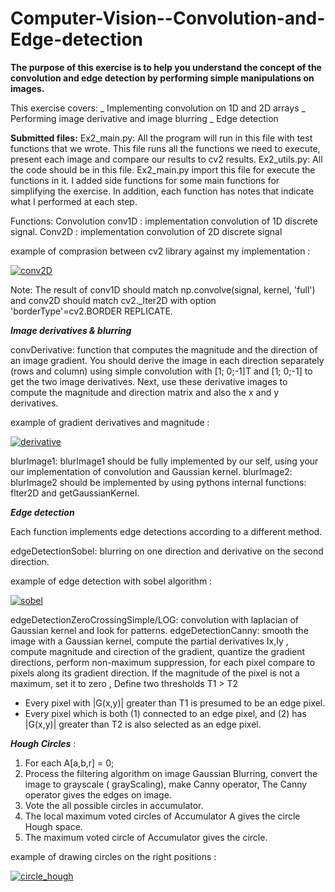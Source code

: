 # Computer-Vision--Convolution-and-Edge-detection

 **The purpose of this exercise is to help you understand the concept of the convolution and edge detection by performing simple manipulations on images.** 

This exercise covers:
_ Implementing convolution on 1D and 2D arrays
_ Performing image derivative and image blurring
		_ Edge detection



**Submitted files:**
Ex2_main.py: 
All the program will run in this file with test functions that we wrote.
This file runs all the functions we need to execute, present each image and compare our results to cv2 results.
Ex2_utils.py: 
All the code should be in this file.
Ex2_main.py import this file for execute the functions in it.
I added side functions for some main functions for simplifying the exercise.
In addition, each function has notes that indicate what I performed at each step.

Functions:
Convolution
conv1D  : implementation convolution of 1D discrete signal.
Conv2D : implementation convolution of 2D discrete signal

example of comprasion between cv2 library against my implementation :

<a href="http://www.siz.co.il/"><img src="http://up419.siz.co.il/up2/hmzmwyedyk5j.png" border="0" alt="conv2D" /></a>


Note: The result of conv1D should match np.convolve(signal, kernel, 'full') and conv2D should match cv2._lter2D with option 'borderType'=cv2.BORDER REPLICATE.



_**Image derivatives & blurring**_

convDerivative: function that computes the magnitude and the direction of an image gradient. You should derive the image in each direction separately (rows and column) using simple convolution with [1; 0;-1]T and [1; 0;-1] to get the two image derivatives. Next, use these derivative images to compute the magnitude and direction matrix and also the x and y derivatives.

example of gradient derivatives and magnitude :

<a href="http://www.siz.co.il/"><img src="http://up419.siz.co.il/up3/yrytzjykzj3y.png" border="0" alt="derivative" /></a>


blurImage1: blurImage1 should be fully implemented by our self, using your our implementation of convolution and Gaussian kernel.
blurImage2: blurImage2 should be implemented by using pythons internal functions:
flter2D and getGaussianKernel.


_**Edge detection**_

Each function implements edge detections according to a different method.

edgeDetectionSobel: blurring on one direction and derivative on the second direction.

example of edge detection with sobel algorithm :

<a href="http://www.siz.co.il/"><img src="http://up419.siz.co.il/up3/0qmdaddm25mz.png" border="0" alt="sobel" /></a>


edgeDetectionZeroCrossingSimple/LOG: convolution with laplacian of Gaussian kernel and look for patterns.
edgeDetectionCanny: smooth the image with a Gaussian kernel, compute the partial derivatives Ix,Iy , compute magnitude and cirection of the gradient, quantize the gradient directions, perform non-maximum suppression, for each pixel compare to pixels along its gradient direction.
If the magnitude of the pixel is not a maximum, set it to zero , Define two thresholds T1 > T2
- Every pixel with |G(x,y)| greater than T1 is presumed
to be an edge pixel.
- Every pixel which is both
(1) connected to an edge pixel, and
(2) has |G(x,y)| greater than T2
is also selected as an edge pixel.

_**Hough Circles**_
:
1.	For each A[a,b,r] = 0;
2.	Process the filtering algorithm on image Gaussian Blurring, convert the image to grayscale ( grayScaling), make Canny operator, The Canny operator gives the edges on image.
3.	Vote the all possible circles in accumulator.
4.	The local maximum voted circles of Accumulator A gives the circle Hough space.
5.	The maximum voted circle of Accumulator gives the circle.

example of drawing circles on the right positions :

<a href="http://www.siz.co.il/"><img src="http://up419.siz.co.il/up2/ieid3j3nwyzm.png" border="0" alt="circle_hough" /></a>

